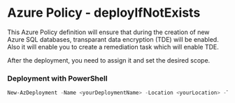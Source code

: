 # Azure Policy - deployIfNotExists
This Azure Policy definition will ensure that during the creation of new Azure SQL databases, transparant data encryption (TDE) will be enabled. Also it will enable you to create a remediation task which will enable TDE.<br>

After the deployment, you need to assign it and set the desired scope.

### Deployment with PowerShell
```powershell
New-AzDeployment -Name <yourDeploymentName> -Location <yourLocation> -TemplateFile 'https://raw.githubusercontent.com/Azure/Azure-Security-Center/master/Secure%20Score/Enable%20transparent%20data%20encryption%20on%20SQL%20databases/Azure%20Policy%20-%20deployIfNotExists/azuredeploy.json' -Verbose
```
